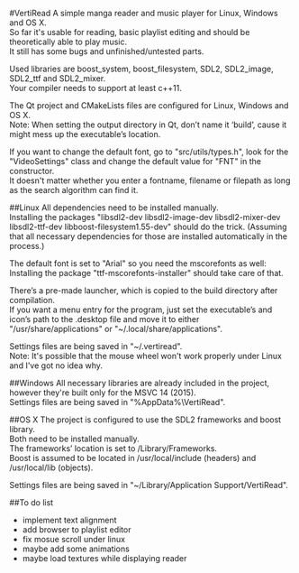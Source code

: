 #VertiRead
A simple manga reader and music player for Linux, Windows and OS X.  
So far it's usable for reading, basic playlist editing and should be theoretically able to play music.  
It still has some bugs and unfinished/untested parts.  

Used libraries are boost_system, boost_filesystem, SDL2, SDL2_image, SDL2_ttf and SDL2_mixer.  
Your compiler needs to support at least c++11.  

The Qt project and CMakeLists files are configured for Linux, Windows and OS X.  
Note: When setting the output directory in Qt, don’t name it ‘build’, cause it might mess up the executable’s location.  

If you want to change the default font, go to "src/utils/types.h", look for the "VideoSettings" class and change the default value for "FNT" in the constructor.  
It doesn't matter whether you enter a fontname, filename or filepath as long as the search algorithm can find it.  

##Linux
All dependencies need to be installed manually.  
Installing the packages "libsdl2-dev libsdl2-image-dev libsdl2-mixer-dev libsdl2-ttf-dev libboost-filesystem1.55-dev" should do the trick. (Assuming that all necessary dependencies for those are installed automatically in the process.)  

The default font is set to "Arial" so you need the mscorefonts as well:  
Installing the package "ttf-mscorefonts-installer" should take care of that.  

There’s a pre-made launcher, which is copied to the build directory after compilation.  
If you want a menu entry for the program, just set the executable’s and icon’s path to the .desktop file and move it to either "/usr/share/applications" or "~/.local/share/applications".  

Settings files are being saved in "~/.vertiread".  
Note: It's possible that the mouse wheel won't work properly under Linux and I've got no idea why.  

##Windows
All necessary libraries are already included in the project, however they're built only for the MSVC 14 (2015).  
Settings files are being saved in "%AppData%\VertiRead".  

##OS X
The project is configured to use the SDL2 frameworks and boost library.  
Both need to be installed manually.  
The frameworks’ location is set to /Library/Frameworks.  
Boost is assumed to be located in /usr/local/include (headers) and /usr/local/lib (objects).  

Settings files are being saved in "~/Library/Application Support/VertiRead".  

##To do list
- implement text alignment
- add browser to playlist editor
- fix mosue scroll under linux
- maybe add some animations
- maybe load textures while displaying reader
